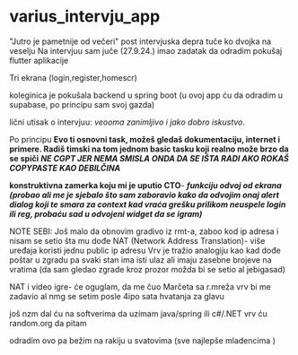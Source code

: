 # varius_intervju_app

"Jutro je pametnije od večeri"
post intervjuska depra tuče ko dvojka na veselju
Na intervjuu sam juče (27.9.24.) imao zadatak da odradim pokušaj flutter aplikacije 

Tri ekrana (login,register,homescr)

koleginica je pokušala backend u spring boot (u ovoj app ću da odradim u supabase, po principu sam svoj gazda)

lični utisak o intervjuu: *veooma zanimljivo i jako dobro iskustvo*. 

Po principu **Evo ti osnovni task, možeš gledaš dokumentaciju, internet i primere. Radiš timski na tom jednom basic tasku koji realno može brzo da se spiči**
***NE CGPT JER NEMA SMISLA ONDA DA SE IŠTA RADI AKO ROKAŠ COPYPASTE KAO DEBILČINA***


**konstruktivna zamerka koju mi je uputio CTO**- ***funkciju odvoj od ekrana (probao ali me je sjebalo što sam zaboravio kako da odvojim onaj alert dialog koji te smara za context kad vraća grešku prilikom neuspele login ili reg, probaću sad u odvojeni widget da se igram)***

NOTE SEBI: Još malo da obnovim gradivo iz rmt-a, zaboo kod ip adresa i nisam se setio šta mu dođe NAT (Network Address Translation)- više uređaja koristi jednu public ip adresu
Vrv je tražio analogiju kao kad dođe poštar u zgradu pa svaki stan ima isti ulaz ali imaju zasebne brojeve na vratima (da sam gledao zgrade kroz prozor možda bi se setio al jebigasad)

NAT i video igre- će oguglam, da me čuo Marčeta sa r.mreža vrv bi me zadavio al nmg se setim posle 4ipo sata hvatanja za glavu

još nzm dal ću na softverima da uzimam java/spring ili c#/.NET vrv ću random.org da pitam


odradim ovo pa bežim na rakiju u svatovima 
(sve najlepše mladencima )

